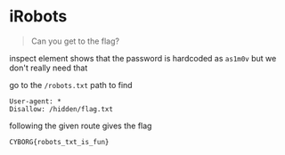 # iRobots

> Can you get to the flag?

inspect element shows that the password is hardcoded as `as1m0v` but we don't really need that

go to the `/robots.txt` path to find 

```
User-agent: *
Disallow: /hidden/flag.txt
```

following the given route gives the flag 
```
CYBORG{robots_txt_is_fun}
```
